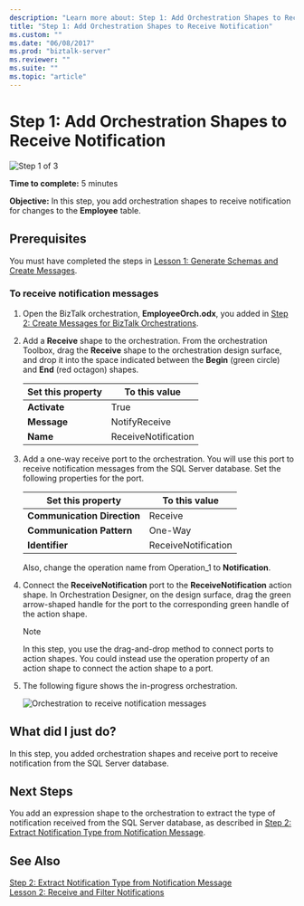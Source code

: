 ```yaml
---
description: "Learn more about: Step 1: Add Orchestration Shapes to Receive Notification"
title: "Step 1: Add Orchestration Shapes to Receive Notification"
ms.custom: ""
ms.date: "06/08/2017"
ms.prod: "biztalk-server"
ms.reviewer: ""
ms.suite: ""
ms.topic: "article"
---
```

# Step 1: Add Orchestration Shapes to Receive Notification
![Step 1 of 3](../../adapters-and-accelerators/adapter-oracle-database/media/step-1of3.gif "Step_1of3")  
  
 **Time to complete:** 5 minutes  
  
 **Objective:** In this step, you add orchestration shapes to receive notification for changes to the **Employee** table.  
  
## Prerequisites  
 You must have completed the steps in [Lesson 1: Generate Schemas and Create Messages](../../adapters-and-accelerators/adapter-sql/lesson-1-generate-schemas-and-create-messages.md).  
  
### To receive notification messages  
  
1.  Open the BizTalk orchestration, **EmployeeOrch.odx**, you added in [Step 2: Create Messages for BizTalk Orchestrations](../../adapters-and-accelerators/adapter-sql/step-2-create-messages-for-biztalk-orchestrations.md).  
  
2.  Add a **Receive** shape to the orchestration. From the orchestration Toolbox, drag the **Receive** shape to the orchestration design surface, and drop it into the space indicated between the **Begin** (green circle) and **End** (red octagon) shapes.  
  
    |Set this property|To this value|  
    |-----------------------|-------------------|  
    |**Activate**|True|  
    |**Message**|NotifyReceive|  
    |**Name**|ReceiveNotification|  
  
3.  Add a one-way receive port to the orchestration. You will use this port to receive notification messages from the SQL Server database. Set the following properties for the port.  
  
    |Set this property|To this value|  
    |-----------------------|-------------------|  
    |**Communication Direction**|Receive|  
    |**Communication Pattern**|One-Way|  
    |**Identifier**|ReceiveNotification|  
  
     Also, change the operation name from Operation_1 to **Notification**.  
  
4.  Connect the **ReceiveNotification** port to the **ReceiveNotification** action shape. In Orchestration Designer, on the design surface, drag the green arrow-shaped handle for the port to the corresponding green handle of the action shape.  
  
    > [!NOTE]
    >  In this step, you use the drag-and-drop method to connect ports to action shapes. You could instead use the operation property of an action shape to connect the action shape to a port.  
  
5.  The following figure shows the in-progress orchestration.  
  
     ![Orchestration to receive notification messages](../../adapters-and-accelerators/adapter-sql/media/sql-adap-tut-01-receive-notification-orch.gif "sql_adap_tut_01_receive_notification_orch")  
  
## What did I just do?  
 In this step, you added orchestration shapes and receive port to receive notification from the SQL Server database.  
  
## Next Steps  
 You add an expression shape to the orchestration to extract the type of notification received from the SQL Server database, as described in [Step 2: Extract Notification Type from Notification Message](../../adapters-and-accelerators/adapter-sql/step-2-extract-notification-type-from-notification-message.md).  
  
## See Also  
 [Step 2: Extract Notification Type from Notification Message](../../adapters-and-accelerators/adapter-sql/step-2-extract-notification-type-from-notification-message.md)   
 [Lesson 2: Receive and Filter Notifications](../../adapters-and-accelerators/adapter-sql/lesson-2-receive-and-filter-notifications.md)
